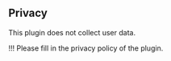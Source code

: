 ## Privacy
This plugin does not collect user data.




!!! Please fill in the privacy policy of the plugin.
